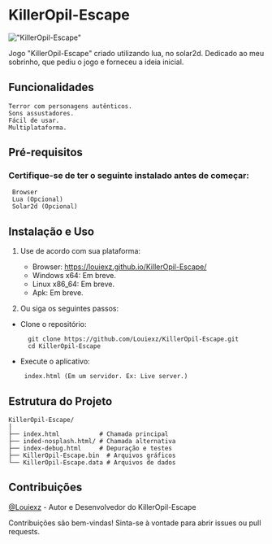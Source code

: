 # KillerOpil-Escape

!["KillerOpil-Escape"]('KillerOpil-Escape.png')

Jogo "KillerOpil-Escape" criado utilizando lua, no solar2d.
Dedicado ao meu sobrinho, que pediu o jogo e forneceu a ideia inicial.

## Funcionalidades

    Terror com personagens autênticos.
    Sons assustadores.
    Fácil de usar.
    Multiplataforma.

## Pré-requisitos

### Certifique-se de ter o seguinte instalado antes de começar:
  
     Browser
     Lua (Opcional)
     Solar2d (Opcional)

## Instalação e Uso

1. Use de acordo com sua plataforma:

    - Browser: https://louiexz.github.io/KillerOpil-Escape/
    - Windows x64: Em breve.
    - Linux x86_64: Em breve.
    - Apk: Em breve.

2. Ou siga os seguintes passos:

- Clone o repositório:

        git clone https://github.com/Louiexz/KillerOpil-Escape.git
        cd KillerOpil-Escape
 
 - Execute o aplicativo:

        index.html (Em um servidor. Ex: Live server.)

## Estrutura do Projeto

    KillerOpil-Escape/
    │
    ├── index.html           # Chamada principal
    ├── inded-nosplash.html/ # Chamada alternativa
    ├── index-debug.html     # Depuração e testes
    ├── KillerOpil-Escape.bin  # Arquivos gráficos
    └── KillerOpil-Escape.data # Arquivos de dados

## Contribuições

[@Louiexz](https://github.com/Louiexz) - Autor e Desenvolvedor do KillerOpil-Escape<br>

Contribuições são bem-vindas! Sinta-se à vontade para abrir issues ou pull requests.
